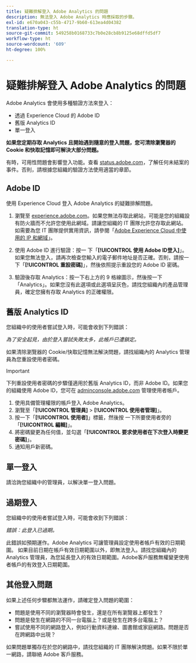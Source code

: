 ```yaml
---
title: 疑難排解登入 Adobe Analytics 的問題
description: 無法登入 Adobe Analytics 時應採取的步驟。
exl-id: e670a043-c55b-4717-9b60-613ea4d04382
translation-type: ht
source-git-commit: 549258b0168733c7b0e28cb8b9125e68dffd5df7
workflow-type: ht
source-wordcount: '609'
ht-degree: 100%

---
```


# 疑難排解登入 Adobe Analytics 的問題

Adobe Analytics 會使用多種驗證方法來登入：

* 透過 Experience Cloud 的 Adobe ID
* 舊版 Analytics ID
* 單一登入

**如果您定期存取 Analytics 且開始遇到隨意的登入問題，您可清除瀏覽器的 Cookie 和快取記憶即可解決大部分問題。**

有時，可用性問題會影響登入功能。查看 [status.adobe.com](https://status.adobe.com)，了解任何未結案的事件。否則，請根據您組織的驗證方法使用適當的章節。

## Adobe ID

使用 Experience Cloud 登入 Adobe Analytics 的疑難排解問題。

1. 瀏覽至 [experience.adobe.com](https://experience.adobe.com)。如果您無法存取此網站，可能是您的組織設有防火牆而不允許您使用此網域。請讓您組織的 IT 團隊允許您存取此網站。 如需要為您 IT 團隊提供實用資訊，請參閱「[Adobe Experience Cloud 中使用的 IP 和網域](https://helpx.adobe.com/tw/analytics/kb/adobe-ip-addresses.html)」。

2. 使用 Adobe ID 進行驗證：按一 下「**[!UICONTROL 使用 Adobe ID登入]**」。 如果您無法登入，請再次檢查您輸入的電子郵件地址是否正確。否則，請按一下「**[!UICONTROL 重設密碼]**」，然後依照提示重設您的 Adobe ID 密碼。

3. 驗證後存取 Analytics：按一下右上方的 9 格線圖示，然後按一下「Analytics」。如果您沒有此選項或此選項呈灰色，請找您組織內的產品管理員，確定您擁有存取 Analytics 的正確權限。

## 舊版 Analytics ID

您組織中的使用者嘗試登入時，可能會收到下列錯誤：

*為了安全起見，由於登入嘗試失敗太多，此帳戶已遭鎖定。*

如果清除瀏覽器的 Cookie/快取記憶無法解決問題，請找組織內的 Analytics 管理員為您重設使用者密碼。

>[!IMPORTANT]
>
>下列重設使用者密碼的步驟僅適用於舊版 Analytics ID，而非 Adobe ID。如果您的組織使用 Adobe ID，您可在 [adminconsole.adobe.com](https://adminconsole.adobe.com) 管理使用者帳戶。

1. 使用具備管理權限的帳戶登入 Adobe Analytics。
2. 瀏覽至「**[!UICONTROL 管理員]** > **[!UICONTROL 使用者管理]**」。
3. 按一下「**[!UICONTROL 使用者]**」標籤，然後按 一下所要使用者旁的「**[!UICONTROL 編輯]**」。
4. 將密碼變更為任何值，並勾選「**[!UICONTROL 要求使用者在下次登入時變更密碼]**」。
5. 通知用戶新密碼。

## 單一登入

請洽詢您組織中的管理員，以解決單一登入問題。

## 過期登入

您組織中的使用者嘗試登入時，可能會收到下列錯誤：

*錯誤：此登入已過期。*

此錯誤如預期運作。Adobe Analytics 可讓管理員設定使用者帳戶有效的日期範圍。 如果目前日期在帳戶有效日期範圍以外，即無法登入。請找您組織內的 Analytics 管理員，為您延長登入的有效日期範圍。Adobe客戶服務無權變更使用者帳戶的有效登入日期範圍。

## 其他登入問題

如果上述任何步驟都無法運作，請確定登入問題的範圍：

* 問題是使用不同的瀏覽器時會發生，還是在所有瀏覽器上都發生？
* 問題是發生在網路的不同一台電腦上？或是發生在跨多台電腦上？
* 嘗試使用不同的網路登入，例如行動資料連線、圖書館或家庭網路。問題是否在跨網路中出現？

如果問題單獨存在於您的網路中，請找您組織的 IT 團隊解決問題。如果不限於單一網路，請聯絡 Adobe 客戶服務。
